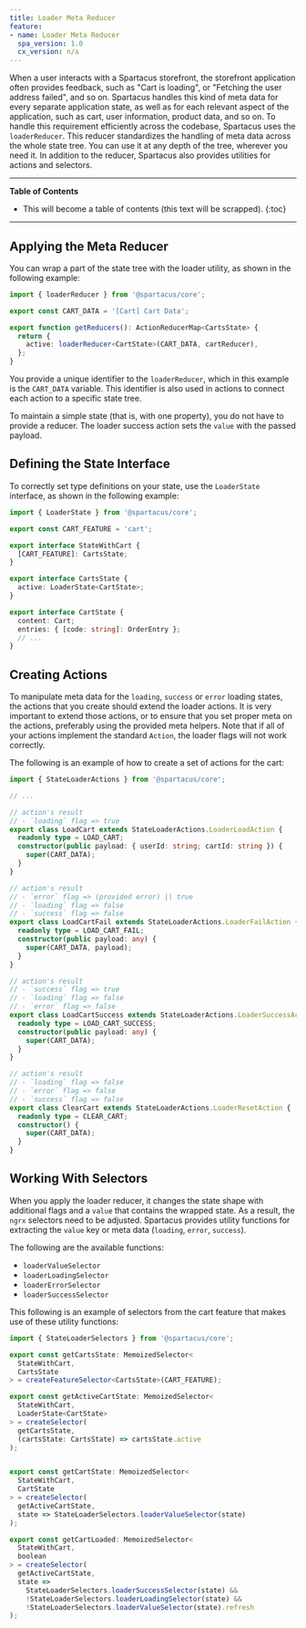 ```yaml
---
title: Loader Meta Reducer
feature:
- name: Loader Meta Reducer
  spa_version: 1.0
  cx_version: n/a
---
```


When a user interacts with a Spartacus storefront, the storefront application often provides feedback, such as "Cart is loading", or "Fetching the user address failed", and so on. Spartacus handles this kind of meta data for every separate application state, as well as for each relevant aspect of the application, such as cart, user information, product data, and so on. To handle this requirement efficiently across the codebase, Spartacus uses the `loaderReducer`. This reducer standardizes the handling of meta data across the whole state tree. You can use it at any depth of the tree, wherever you need it. In addition to the reducer, Spartacus also provides utilities for actions and selectors.

***

**Table of Contents**

- This will become a table of contents (this text will be scrapped).
{:toc}

***

## Applying the Meta Reducer

You can wrap a part of the state tree with the loader utility, as shown in the following example:

``` ts
import { loaderReducer } from '@spartacus/core';

export const CART_DATA = '[Cart] Cart Data';

export function getReducers(): ActionReducerMap<CartsState> {
  return {
    active: loaderReducer<CartState>(CART_DATA, cartReducer),
  };
}
```

You provide a unique identifier to the `loaderReducer`, which in this example is the `CART_DATA` variable. This identifier is also used in actions to connect each action to a specific state tree.

To maintain a simple state (that is, with one property), you do not have to provide a reducer. The loader success action sets the `value` with the passed payload.

## Defining the State Interface

To correctly set type definitions on your state, use the `LoaderState` interface, as shown in the following example:

``` ts
import { LoaderState } from '@spartacus/core';

export const CART_FEATURE = 'cart';

export interface StateWithCart {
  [CART_FEATURE]: CartsState;
}

export interface CartsState {
  active: LoaderState<CartState>;
}

export interface CartState {
  content: Cart;
  entries: { [code: string]: OrderEntry };
  // ...
}
```

## Creating Actions

To manipulate meta data for the `loading`, `success` or `error` loading states, the actions that you create should extend the loader actions. It is very important to extend those actions, or to ensure that you set proper meta on the actions, preferably using the provided meta helpers. Note that if all of your actions implement the standard `Action`, the loader flags will not work correctly.

The following is an example of how to create a set of actions for the cart:

``` ts
import { StateLoaderActions } from '@spartacus/core';

// ...

// action's result
// - `loading` flag => true
export class LoadCart extends StateLoaderActions.LoaderLoadAction {
  readonly type = LOAD_CART;
  constructor(public payload: { userId: string; cartId: string }) {
    super(CART_DATA);
  }
}

// action's result
// - `error` flag => (provided error) || true
// - `loading` flag => false
// - `success` flag => false
export class LoadCartFail extends StateLoaderActions.LoaderFailAction {
  readonly type = LOAD_CART_FAIL;
  constructor(public payload: any) {
    super(CART_DATA, payload);
  }
}

// action's result
// - `success` flag => true
// - `loading` flag => false
// - `error` flag => false
export class LoadCartSuccess extends StateLoaderActions.LoaderSuccessAction {
  readonly type = LOAD_CART_SUCCESS;
  constructor(public payload: any) {
    super(CART_DATA);
  }
}

// action's result
// - `loading` flag => false
// - `error` flag => false
// - `success` flag => false
export class ClearCart extends StateLoaderActions.LoaderResetAction {
  readonly type = CLEAR_CART;
  constructor() {
    super(CART_DATA);
  }
}
```

## Working With Selectors

When you apply the loader reducer, it changes the state shape with additional flags and a `value` that contains the wrapped state. As a result, the `ngrx` selectors need to be adjusted. Spartacus provides utility functions for extracting the `value` key or meta data (`loading`, `error`, `success`).

The following are the available functions:

- `loaderValueSelector`
- `loaderLoadingSelector`
- `loaderErrorSelector`
- `loaderSuccessSelector`

This following is an example of selectors from the cart feature that makes use of these utility functions:

``` ts
import { StateLoaderSelectors } from '@spartacus/core';

export const getCartsState: MemoizedSelector<
  StateWithCart,
  CartsState
> = createFeatureSelector<CartsState>(CART_FEATURE);

export const getActiveCartState: MemoizedSelector<
  StateWithCart,
  LoaderState<CartState>
> = createSelector(
  getCartsState,
  (cartsState: CartsState) => cartsState.active
);


export const getCartState: MemoizedSelector<
  StateWithCart,
  CartState
> = createSelector(
  getActiveCartState,
  state => StateLoaderSelectors.loaderValueSelector(state)
);

export const getCartLoaded: MemoizedSelector<
  StateWithCart,
  boolean
> = createSelector(
  getActiveCartState,
  state =>
    StateLoaderSelectors.loaderSuccessSelector(state) &&
    !StateLoaderSelectors.loaderLoadingSelector(state) &&
    !StateLoaderSelectors.loaderValueSelector(state).refresh
);
```

